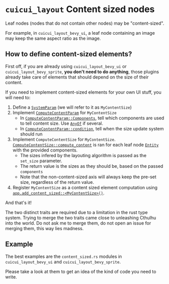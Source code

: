 # `cuicui_layout` Content sized nodes

Leaf nodes (nodes that do not contain other nodes) may be "content-sized".

For example, in `cuicui_layout_bevy_ui`, a leaf node containing an image may
keep the same aspect ratio as the image.

## How to define content-sized elements?

First off, if you are already using `cuicui_layout_bevy_ui` or
`cuicui_layout_bevy_sprite`, **you don't need to do anything**, those plugins
already take care of elements that should depend on the size of their content.

If you need to implement content-sized elements for your own UI stuff, you will
need to:

1. Define a [`SystemParam`] (we will refer to it as `MyContentSize`)
2. Implement [`ComputeContentParam`] for `MyContentSize`
    - In [`ComputeContentParam::Components`], tell which components are used to
      tell content size. Use [`AnyOf`] if several.
    - In [`ComputeContentParam::condition`], tell when the size update system should run
3. Implement `ComputeContentSize` for `MyContentSize`. [`ComputeContentSize::compute_content`]
     is ran for each leaf node [`Entity`] with the provided components.
    - The sizes infered by the layouting algorithm is passed as the `set_size`
      parameter.
    - The return value is the sizes as they should be, based on the passed `components`
    - Note that the non-content-sized axis will always keep the pre-set size, regardless
      of the return value.
4. Register `MyContentSize` as a content sized element computation using
   [`app.add_content_sized::<MyContentSize>()`][`AppContentSizeExt::add_content_sized`].

And that's it!

The two distinct traits are required due to a limitation in the rust type system.
Trying to merge the two traits came close to unleashing Cthulhu into the world.
Do not ask me to merge them, do not open an issue for merging them, this way
lies madness.

## Example

The best examples are the `content_sized.rs` modules in `cuicui_layout_bevy_ui`
and `cuicui_layout_bevy_sprite`.

Please take a look at them to get an idea of the kind of code you need to write.

[`AnyOf`]: https://docs.rs/bevy/0.12/bevy/ecs/prelude/struct.AnyOf.html
[`AppContentSizeExt::add_content_sized`]: https://docs.rs/cuicui_layout/0.12.0/cuicui_layout/content_sized/trait.AppContentSizeExt.html#tymethod.add_content_sized
[`ComputeContentParam`]: https://docs.rs/cuicui_layout/0.12.0/cuicui_layout/content_sized/trait.ComputeContentParam.html
[`ComputeContentParam::Components`]: https://docs.rs/cuicui_layout/0.12.0/cuicui_layout/content_sized/trait.ComputeContentParam.html#associatedtype.Components
[`ComputeContentParam::condition`]: https://docs.rs/cuicui_layout/0.12.0/cuicui_layout/content_sized/trait.ComputeContentParam.html#tymethod.condition
[`ComputeContentSize::compute_content`]: https://docs.rs/cuicui_layout/0.12.0/cuicui_layout/content_sized/trait.ComputeContentSize.html#tymethod.compute_content
[`Entity`]: https://docs.rs/bevy/0.12/bevy/ecs/prelude/struct.Entity.html
[`SystemParam`]: https://docs.rs/bevy/0.12/bevy/ecs/system/trait.SystemParam.html

